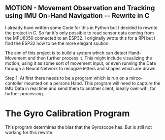 ## MOTION - Movement Observation and Tracking using IMU On-Hand Navigation -- Rewrite in C

I already have written some Code for this in Python but I decided to rewrite the project in C. So far it's only possible to read sensor data coming from the MPU6050 connected to an ESP32. I originally wrote this for a RPi but i find the ESP32 now to be the more elegant soution. 

The aim of this project is to build a system which can detect Hand-Movement and then further process it. This might include visualizing the motion, using it as some sort of movement input, or even running the Data through a Neural Network to recogize letters and shapes which are drawn. 

Step 1: At first there needs to be a program which is run on a mirco-contoller mounted on a persons Hand. This program will need to capture the IMU Data in real time and send them to another client, ideally over wifi, for further processing.  

# The Gyro Calibration Program
This program determines the bias that the Gyroscope has. But is still not working for this rewrite.

